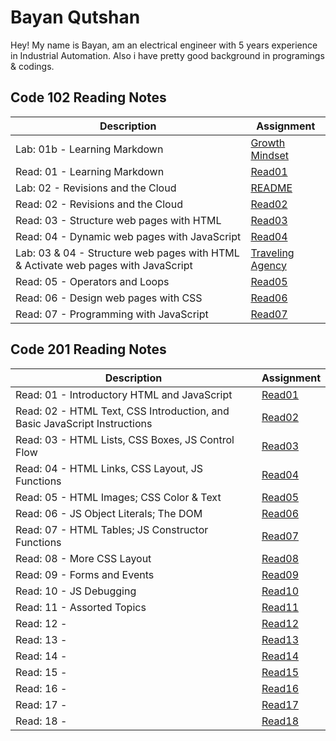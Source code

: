 # Bayan Qutshan
Hey! My name is Bayan, am an electrical engineer with 5 years experience in Industrial Automation. Also i have pretty good background in programings & codings.

## Code 102 Reading Notes 
|  Description  | Assignment    |
| ----------- | ----------- |
| Lab: 01b - Learning Markdown      | [Growth Mindset](https://bianqt.github.io/reading-notes/growthmindset)       |
| Read: 01 - Learning Markdown  | [Read01](https://bianqt.github.io/reading-notes/102/read01)      |
| Lab: 02 - Revisions and the Cloud  | [README](https://bianqt.github.io/reading-notes/)      |
| Read: 02 - Revisions and the Cloud  | [Read02](https://bianqt.github.io/reading-notes/102/read02)      |
|Read: 03 - Structure web pages with HTML | [Read03](https://bianqt.github.io/reading-notes/102/read03)      |
| Read: 04 - Dynamic web pages with JavaScript  | [Read04](https://bianqt.github.io/reading-notes/102/read04)      |
| Lab: 03 & 04 - Structure web pages with HTML & Activate web pages with JavaScript  | [Traveling Agency](https://bianqt.github.ioTravelingAgency/)   |
|Read: 05 - Operators and Loops | [Read05](https://bianqt.github.io/reading-notes/102/read05)      |
| Read: 06 - Design web pages with CSS | [Read06](https://bianqt.github.io/reading-notes/102/read06)      |
| Read: 07 - Programming with JavaScript | [Read07](https://bianqt.github.io/reading-notes/102/read07)      |


## Code 201 Reading Notes 

|  Description  | Assignment    |
| ----------- | ----------- |
| Read: 01 - Introductory HTML and JavaScript  | [Read01](https://bianqt.github.io/reading-notes/201/class01)      |
| Read: 02 - HTML Text, CSS Introduction, and Basic JavaScript Instructions  | [Read02](https://bianqt.github.io/reading-notes/201/class02)      |
|Read: 03 - HTML Lists, CSS Boxes, JS Control Flow  | [Read03](https://bianqt.github.io/reading-notes/201/class03)      |
| Read: 04 - HTML Links, CSS Layout, JS Functions    | [Read04](https://bianqt.github.io/reading-notes/201/class04)      |
|Read: 05 - HTML Images; CSS Color & Text  | [Read05](https://bianqt.github.io/reading-notes/201/class05)      |
| Read: 06 - JS Object Literals; The DOM  | [Read06](https://bianqt.github.io/reading-notes/201/class06)      |
| Read: 07 - HTML Tables; JS Constructor Functions  | [Read07](https://bianqt.github.io/reading-notes/201/class07)      |
| Read: 08 - More CSS Layout | [Read08](https://bianqt.github.io/reading-notes/201/class08)      |
| Read: 09 - Forms and Events | [Read09](https://bianqt.github.io/reading-notes/201/class09)      |
|Read: 10 - JS Debugging  | [Read10](https://bianqt.github.io/reading-notes/201/class10)      |
| Read: 11 - Assorted Topics   | [Read11](https://bianqt.github.io/reading-notes/201/class11)      |
|Read: 12 -   | [Read12](https://bianqt.github.io/reading-notes/201/class12)      |
| Read: 13 -   | [Read13](https://bianqt.github.io/reading-notes/201/class13)      |
| Read: 14 -   | [Read14](https://bianqt.github.io/reading-notes/201/class14)      |
| Read: 15 -    | [Read15](https://bianqt.github.io/reading-notes/201/class15)      |
|Read: 16 -   | [Read16](https://bianqt.github.io/reading-notes/201/class16)      |
| Read: 17 -   | [Read17](https://bianqt.github.io/reading-notes/201/class17)      |
| Read: 18 -   | [Read18](https://bianqt.github.io/reading-notes/201/class18)      |

